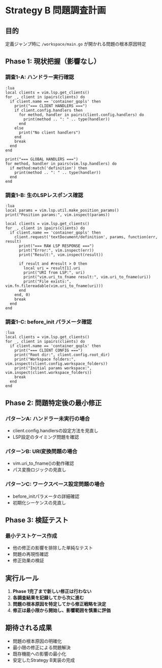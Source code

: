 # Strategy B 問題調査計画

## 目的
定義ジャンプ時に `/workspace/main.go` が開かれる問題の根本原因特定

## Phase 1: 現状把握（影響なし）

### 調査1-A: ハンドラー実行確認
```vim
:lua
local clients = vim.lsp.get_clients()
for _, client in ipairs(clients) do
  if client.name == 'container_gopls' then
    print("=== CLIENT HANDLERS ===")
    if client.config.handlers then
      for method, handler in pairs(client.config.handlers) do
        print(method .. ": " .. type(handler))
      end
    else
      print("No client handlers")
    end
    break
  end
end

print("=== GLOBAL HANDLERS ===")
for method, handler in pairs(vim.lsp.handlers) do
  if method:match('definition') then
    print(method .. ": " .. type(handler))
  end
end
```

### 調査1-B: 生のLSPレスポンス確認
```vim
:lua
local params = vim.lsp.util.make_position_params()
print("Position params:", vim.inspect(params))

local clients = vim.lsp.get_clients()
for _, client in ipairs(clients) do
  if client.name == 'container_gopls' then
    client.request('textDocument/definition', params, function(err, result)
      print("=== RAW LSP RESPONSE ===")
      print("Error:", vim.inspect(err))
      print("Result:", vim.inspect(result))

      if result and #result > 0 then
        local uri = result[1].uri
        print("URI from LSP:", uri)
        print("vim.uri_to_fname result:", vim.uri_to_fname(uri))
        print("File exists:", vim.fn.filereadable(vim.uri_to_fname(uri)))
      end
    end, 0)
    break
  end
end
```

### 調査1-C: before_init パラメータ確認
```vim
:lua
local clients = vim.lsp.get_clients()
for _, client in ipairs(clients) do
  if client.name == 'container_gopls' then
    print("=== CLIENT CONFIG ===")
    print("Root dir:", client.config.root_dir)
    print("Workspace folders:", vim.inspect(client.config.workspace_folders))
    print("Initial params workspace:", vim.inspect(client.workspace_folders))
    break
  end
end
```

## Phase 2: 問題特定後の最小修正

### パターンA: ハンドラー未実行の場合
- client.config.handlersの設定方法を見直し
- LSP設定のタイミング問題を確認

### パターンB: URI変換問題の場合  
- vim.uri_to_fname()の動作確認
- パス変換ロジックの見直し

### パターンC: ワークスペース設定問題の場合
- before_initパラメータの詳細確認
- 初期化シーケンスの見直し

## Phase 3: 検証テスト

### 最小テストケース作成
- 他の修正の影響を排除した単純なテスト
- 問題の再現性確認
- 修正効果の検証

## 実行ルール

1. **Phase 1完了まで新しい修正は行わない**
2. **各調査結果を記録してから次に進む**  
3. **問題の根本原因を特定してから修正戦略を決定**
4. **修正は最小限から開始し、影響範囲を慎重に評価**

## 期待される成果

- 問題の根本原因の明確化
- 最小限の修正による問題解決
- 既存機能への影響の最小化
- 安定したStrategy B実装の完成
